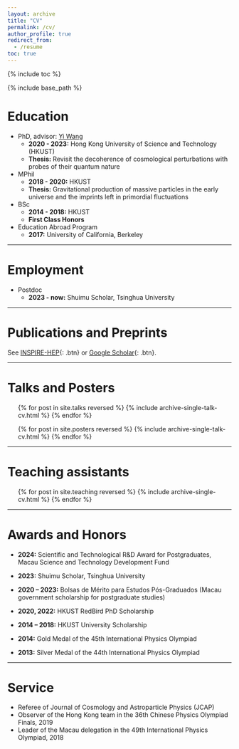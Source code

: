 ```yaml
---
layout: archive
title: "CV"
permalink: /cv/
author_profile: true
redirect_from:
  - /resume
toc: true
---
```

{% include toc %}

{% include base_path %}


Education
======
* PhD, advisor: [Yi Wang](https://phyw.people.ust.hk/)
  * **2020 - 2023:** Hong Kong University of Science and Technology (HKUST)
  * **Thesis:** Revisit the decoherence of cosmological perturbations with probes of their quantum nature
* MPhil
  * **2018 - 2020:** HKUST
  * **Thesis:** Gravitational production of massive particles in the early universe and the imprints left in primordial fluctuations
* BSc
  * **2014 - 2018:** HKUST
  * **First Class Honors**
* Education Abroad Program
  * **2017:** University of California, Berkeley

---

Employment
======
* Postdoc
  * **2023 - now:** Shuimu Scholar, Tsinghua University  

---

Publications and Preprints
======
See [INSPIRE-HEP](https://inspirehep.net/authors/1512636){: .btn} or [Google Scholar](https://scholar.google.com/citations?user=YTBV9l4AAAAJ&hl=en){: .btn}.


---

Talks and Posters
======
  <ul>{% for post in site.talks reversed %}
    {% include archive-single-talk-cv.html %}
  {% endfor %}</ul>

  <ul>{% for post in site.posters reversed %}
    {% include archive-single-talk-cv.html %}
  {% endfor %}</ul>



---
  
Teaching assistants
======
  <ul>{% for post in site.teaching reversed %}
    {% include archive-single-cv.html %}
  {% endfor %}</ul>



---

Awards and Honors
======
* **2024:** Scientific and Technological R&D Award for Postgraduates, Macau Science and Technology Development Fund

* **2023:** Shuimu Scholar, Tsinghua University

* **2020 – 2023:** Bolsas de Mérito para Estudos Pós-Graduados (Macau government scholarship for postgraduate studies)

* **2020, 2022:**	HKUST RedBird PhD Scholarship 

* **2014 – 2018:**	HKUST University Scholarship 

* **2014:**	Gold Medal of the 45th International Physics Olympiad

* **2013:**	Silver Medal of the 44th International Physics Olympiad


---

Service
======
* Referee of Journal of Cosmology and Astroparticle Physics (JCAP)
* Observer of the Hong Kong team in the 36th Chinese Physics Olympiad Finals, 2019
* Leader of the Macau delegation in the 49th International Physics Olympiad, 2018

